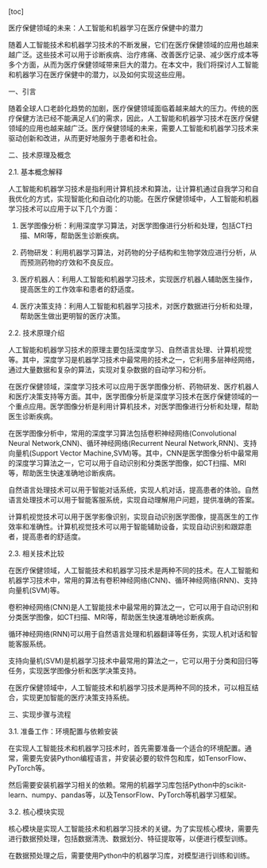
[toc]                    
                
                
医疗保健领域的未来：人工智能和机器学习在医疗保健中的潜力

随着人工智能技术和机器学习技术的不断发展，它们在医疗保健领域的应用也越来越广泛。这些技术可以用于诊断疾病、治疗疼痛、改善医疗记录、减少医疗成本等多个方面，从而为医疗保健领域带来巨大的潜力。在本文中，我们将探讨人工智能和机器学习在医疗保健中的潜力，以及如何实现这些应用。

一、引言

随着全球人口老龄化趋势的加剧，医疗保健领域面临着越来越大的压力。传统的医疗保健方法已经不能满足人们的需求，因此，人工智能和机器学习技术在医疗保健领域的应用也越来越广泛。医疗保健领域的未来，需要人工智能和机器学习技术来驱动创新和改进，从而更好地服务于患者和社会。

二、技术原理及概念

2.1. 基本概念解释

人工智能和机器学习技术是指利用计算机技术和算法，让计算机通过自我学习和自我优化的方式，实现智能化和自动化的功能。在医疗保健领域中，人工智能和机器学习技术可以应用于以下几个方面：

1. 医学图像分析：利用深度学习算法，对医学图像进行分析和处理，包括CT扫描、MRI等，帮助医生诊断疾病。

2. 药物研发：利用机器学习算法，对药物的分子结构和生物学效应进行分析，从而预测药物的疗效和不良反应。

3. 医疗机器人：利用人工智能和机器学习技术，实现医疗机器人辅助医生操作，提高医生的工作效率和患者的舒适度。

4. 医疗决策支持：利用人工智能和机器学习技术，对医疗数据进行分析和处理，帮助医生做出更明智的医疗决策。

2.2. 技术原理介绍

人工智能和机器学习技术的原理主要包括深度学习、自然语言处理、计算机视觉等。其中，深度学习是机器学习技术中最常用的技术之一，它利用多层神经网络，通过大量数据和复杂的算法，实现对复杂数据的自动学习和分析。

在医疗保健领域，深度学习技术可以应用于医学图像分析、药物研发、医疗机器人和医疗决策支持等方面。其中，医学图像分析是深度学习技术在医疗保健领域的一个重点应用。医学图像分析是利用计算机技术，对医学图像进行分析和处理，帮助医生诊断疾病。

在医学图像分析中，常用的深度学习算法包括卷积神经网络(Convolutional Neural Network,CNN)、循环神经网络(Recurrent Neural Network,RNN)、支持向量机(Support Vector Machine,SVM)等。其中，CNN是医学图像分析中最常用的深度学习算法之一，它可以用于自动识别和分类医学图像，如CT扫描、MRI等，帮助医生快速准确地诊断疾病。

自然语言处理技术可以用于智能对话系统，实现人机对话，提高患者的体验。自然语言处理技术可以用于智能客服系统，实现自动理解用户问题，提供准确的答案。

计算机视觉技术可以用于医学影像识别，实现自动识别医学图像，提高医生的工作效率和准确性。计算机视觉技术可以用于智能辅助设备，实现自动识别和跟踪患者，提高患者的舒适度。

2.3. 相关技术比较

在医疗保健领域，人工智能技术和机器学习技术是两种不同的技术。在人工智能和机器学习技术中，常用的算法有卷积神经网络(CNN)、循环神经网络(RNN)、支持向量机(SVM)等。

卷积神经网络(CNN)是人工智能技术中最常用的算法之一，它可以用于自动识别和分类医学图像，如CT扫描、MRI等，帮助医生快速准确地诊断疾病。

循环神经网络(RNN)可以用于自然语言处理和机器翻译等任务，实现人机对话和智能客服系统。

支持向量机(SVM)是机器学习技术中最常用的算法之一，它可以用于分类和回归等任务，实现医学图像分析和医学决策支持。

在医疗保健领域中，人工智能技术和机器学习技术是两种不同的技术，可以相互结合，实现更加智能的医疗决策支持系统。

三、实现步骤与流程

3.1. 准备工作：环境配置与依赖安装

在实现人工智能技术和机器学习技术时，首先需要准备一个适合的环境配置。通常，需要先安装Python编程语言，并安装必要的软件包和库，如TensorFlow、PyTorch等。

然后需要安装机器学习相关的依赖。常用的机器学习库包括Python中的scikit-learn、numpy、pandas等，以及TensorFlow、PyTorch等机器学习框架。

3.2. 核心模块实现

核心模块是实现人工智能技术和机器学习技术的关键。为了实现核心模块，需要先进行数据预处理，包括数据清洗、数据划分、特征提取等，以便进行模型训练。

在数据预处理之后，需要使用Python中的机器学习库，对模型进行训练和训练。

